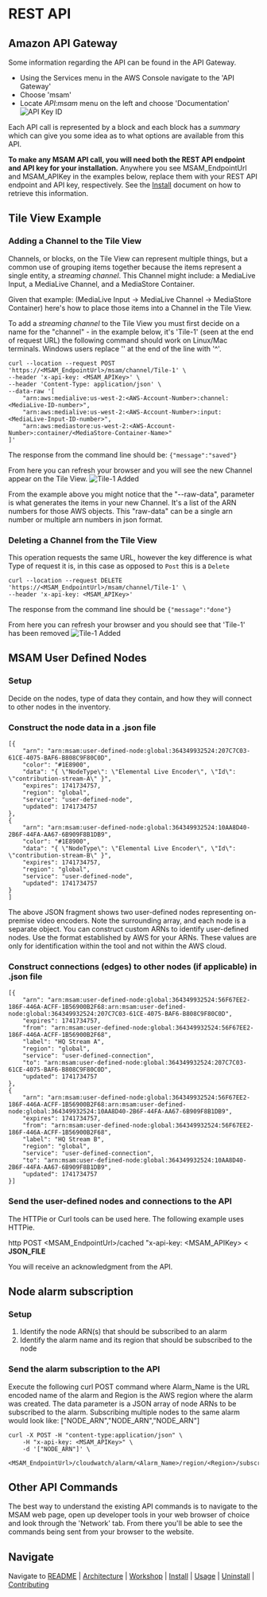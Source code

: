 # REST API

## Amazon API Gateway
Some information regarding the API can be found in the API Gateway. 
* Using the Services menu in the AWS Console navigate to the 'API Gateway' 
* Choose 'msam'
* Locate *API:msam* menu on the left and choose 'Documentation'
![API Key ID](images/api-gateway-documentation.png)

Each API call is represented by a block and each block has a _summary_ which can give you some idea as to what options are available from this API.

**To make any MSAM API call, you will need both the REST API endpoint and API key for your installation.** Anywhere you see MSAM_EndpointUrl and MSAM_APIKey in the examples below, replace them with your REST API endpoint and API key, respectively. See the [Install](INSTALL.md) document on how to retrieve this information.

## Tile View Example

### Adding a Channel to the Tile View
Channels, or blocks, on the Tile View can represent multiple things, but a common use of grouping items together because the items represent a single entity, a _streaming channel_. This Channel might include: a MediaLive Input, a MediaLive Channel, and a MediaStore Container.

Given that example: (MediaLive Input -> MediaLive Channel -> MediaStore Container) here's how to place those items into a Channel in the Tile View.


To add a _streaming channel_ to the Tile View you must first decide on a name for the "channel" - in the example below, it's 'Tile-1' (seen at the end of request URL)
the following command should work on Linux/Mac terminals. Windows users replace '\' at the end of the line with '^'.
```
curl --location --request POST 'https://<MSAM_EndpointUrl>/msam/channel/Tile-1' \
--header 'x-api-key: <MSAM_APIKey>' \
--header 'Content-Type: application/json' \
--data-raw '[
	"arn:aws:medialive:us-west-2:<AWS-Account-Number>:channel:<MediaLive-ID-number>",
	"arn:aws:medialive:us-west-2:<AWS-Account-Number>:input:<MediaLive-Input-ID-number>",
	"arn:aws:mediastore:us-west-2:<AWS-Account-Number>:container/<MediaStore-Container-Name>"
]'
```
The response from the command line should be:
`{"message":"saved"}`

From here you can refresh your browser and you will see the new Channel appear on the Tile View.
![Tile-1 Added](images/added-tile.png)

From the example above you might notice that the "--raw-data", parameter is what generates the items in your new Channel. It's a list of the ARN numbers for those AWS objects.  This "raw-data" can be a single arn number or multiple arn numbers in json format.

### Deleting a Channel from the Tile View
This operation requests the same URL, however the key difference is what Type of request it is, in this case as opposed to `Post` this is a `Delete`
```
curl --location --request DELETE 'https://<MSAM_EndpointUrl>/msam/channel/Tile-1' \
--header 'x-api-key: <MSAM_APIKey>'
```
The response from the command line should be
`{"message":"done"}`

From here you can refresh your browser and you should see that 'Tile-1' has been removed
![Tile-1 Added](images/removed-tile.png)

## MSAM User Defined Nodes

### Setup

Decide on the nodes, type of data they contain, and how they will connect to other nodes in the inventory.

### Construct the node data in a .json file

```
[{
    "arn": "arn:msam:user-defined-node:global:364349932524:207C7C03-61CE-4075-BAF6-B808C9F80C0D",
    "color": "#1E8900",
    "data": "{ \"NodeType\": \"Elemental Live Encoder\", \"Id\": \"contribution-stream-A\" }",
    "expires": 1741734757,
    "region": "global",
    "service": "user-defined-node",
    "updated": 1741734757
},
{
    "arn": "arn:msam:user-defined-node:global:364349932524:10AA8D40-2B6F-44FA-AA67-6B909F8B1DB9",
    "color": "#1E8900",
    "data": "{ \"NodeType\": \"Elemental Live Encoder\", \"Id\": \"contribution-stream-B\" }",
    "expires": 1741734757,
    "region": "global",
    "service": "user-defined-node",
    "updated": 1741734757
}
]
```

The above JSON fragment shows two user-defined nodes representing on-premise video encoders. Note the surrounding array, and each node is a separate object. You can construct custom ARNs to identify user-defined nodes. Use the format established by AWS for your ARNs. These values are only for identification within the tool and not within the AWS cloud.

### Construct connections (edges) to other nodes (if applicable) in .json file

```
[{
    "arn": "arn:msam:user-defined-node:global:364349932524:56F67EE2-186F-446A-ACFF-1B56900B2F68:arn:msam:user-defined-node:global:364349932524:207C7C03-61CE-4075-BAF6-B808C9F80C0D",
    "expires": 1741734757,
    "from": "arn:msam:user-defined-node:global:364349932524:56F67EE2-186F-446A-ACFF-1B56900B2F68",
    "label": "HQ Stream A",
    "region": "global",
    "service": "user-defined-connection",
    "to": "arn:msam:user-defined-node:global:364349932524:207C7C03-61CE-4075-BAF6-B808C9F80C0D",
    "updated": 1741734757
},
{
    "arn": "arn:msam:user-defined-node:global:364349932524:56F67EE2-186F-446A-ACFF-1B56900B2F68:arn:msam:user-defined-node:global:364349932524:10AA8D40-2B6F-44FA-AA67-6B909F8B1DB9",
    "expires": 1741734757,
    "from": "arn:msam:user-defined-node:global:364349932524:56F67EE2-186F-446A-ACFF-1B56900B2F68",
    "label": "HQ Stream B",
    "region": "global",
    "service": "user-defined-connection",
    "to": "arn:msam:user-defined-node:global:364349932524:10AA8D40-2B6F-44FA-AA67-6B909F8B1DB9",
    "updated": 1741734757
}]
```

### Send the user-defined nodes and connections to the API

The HTTPie or Curl tools can be used here. The following example uses HTTPie.


http POST <MSAM_EndpointUrl>/cached "x-api-key: <MSAM_APIKey> < **JSON_FILE**

You will receive an acknowledgment from the API.

## Node alarm subscription

### Setup
1. Identify the node ARN(s) that should be subscribed to an alarm
1. Identify the alarm name and its region that should be subscribed to the node

### Send the alarm subscription to the API

Execute the following curl POST command where Alarm_Name is the URL encoded name of the alarm and Region is the AWS region where the alarm was created. 
The data parameter is a JSON array of node ARNs to be subscribed to the alarm. Subscribing multiple nodes to the same alarm would look like: ["NODE_ARN","NODE_ARN","NODE_ARN"]

```
curl -X POST -H "content-type:application/json" \
	-H "x-api-key: <MSAM_APIKey>" \
	-d '["NODE_ARN"]' \
    <MSAM_EndpointUrl>/cloudwatch/alarm/<Alarm_Name>/region/<Region>/subscribe
```


## Other API Commands
The best way to understand the existing API commands is to navigate to the MSAM web page, open up developer tools in your web browser of choice and look through the 'Network' tab. From there you'll be able to see the commands being sent from your browser to the website.


## Navigate

Navigate to [README](../README.md) | [Architecture](ARCHITECTURE.md) | [Workshop](WORKSHOP.md) | [Install](INSTALL.md) | [Usage](USAGE.md) | [Uninstall](UNINSTALL.md) | [Contributing](../CONTRIBUTING.md)